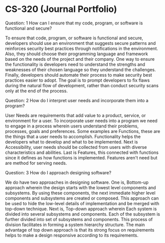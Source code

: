 # CS-320  (Journal Portfolio)



Question: 1 How can I ensure that my code, program, or software is functional and secure?

 To ensure that code, program, or software is functional and secure, developers should use an environment that suggests secure patterns and reinforces security best practices through notifications in the environment. Also, they should choose their programming language and framework based on the needs of the project and their company. One way to ensure the functionality is developers need to understand the strengths and weaknesses of their chosen language so they understand the challenges.
Finally, developers should automate their process to make security best practices easier to adopt. The goal is to prompt developers to fix flaws during the natural flow of development, rather than conduct security scans only at the end of the process.



Question: 2 How do I interpret user needs and incorporate them into a program?

User Needs are requirements that add value to a product, service, or environment for a user. To incorporate user needs into a program we need to engage in a process wherein users understand their problems, processes, goals and preferences. Some examples are Functions, these are the things that a user needs to accomplish. Functionality helps the developers what to develop and what to be implemented. Next is Accessibility, user needs should be collected from users with diverse characteristics and abilities. Last is Features, this connected with functions since it defines as how functions is implemented. Features aren't need but are method for serving needs. 


Question: 3 How do I approach designing software?

We do have two approaches in designing software. One is, Bottom-up approach wherein the design starts with the lowest level components and subsystems. By using these components, the next immediate higher level components and subsystems are created or composed. This approach can be used to hide the low-level details of implementation and be merged with top-down technique. Next is, Top-down approach wherein Each system is divided into several subsystems and components. Each of the subsystem is further divided into set of subsystems and components. This process of division facilitates in forming a system hierarchy structure. The main advantage of top down approach is that its strong focus on requirements helps to make a design responsive according to its requirements.
